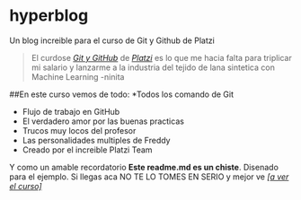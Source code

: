 # hyperblog 
Un blog increible para el curso de Git y Github de Platzi

> El curdose [*Git y GitHub*](https://platzi.com/clases/git-github/ "*Git y GitHub*") de [*Platzi*](https://platzi.com "*Platzi*") es lo que me hacia falta para triplicar mi
salario y lanzarme a la industria del tejido de lana sintetica con Machine
Learning
> -ninita

##En este curso vemos de todo:
*Todos los comando de Git
* Flujo de trabajo en GitHub
* El verdadero amor por las buenas practicas
* Trucos muy locos del profesor
* Las personalidades multiples de Freddy
* Creado por el increible Platzi Team

Y como un amable recordatorio **Este readme.md es un chiste**. Disenado
para el ejemplo.  Si llegas aca NO TE LO TOMES EN SERIO y mejor ve [*[a ver el curso]*](http://https://platzi.com/clases/git-github/ "*[a ver el curso]*")